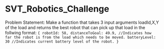 # SVT_Robotics_Challenge
Problem Statement: Make a function that takes 3 input arguments loadId,X,Y of the load and returns the best robot that can pick up that load in the follwing format:
`
{
    robotId: 58,
    distanceToGoal: 49.9, //Indicates how far the robot is from the load which needs to be moved.
    batteryLevel: 30 //Indicates current battery level of the robot.
}
`



